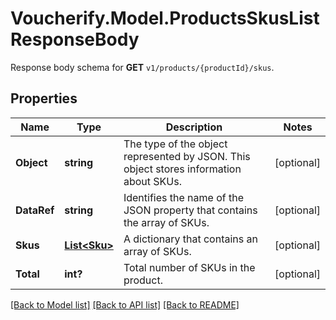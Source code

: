 # Voucherify.Model.ProductsSkusListResponseBody
Response body schema for **GET** `v1/products/{productId}/skus`.

## Properties

Name | Type | Description | Notes
------------ | ------------- | ------------- | -------------
**Object** | **string** | The type of the object represented by JSON. This object stores information about SKUs. | [optional] 
**DataRef** | **string** | Identifies the name of the JSON property that contains the array of SKUs. | [optional] 
**Skus** | [**List&lt;Sku&gt;**](Sku.md) | A dictionary that contains an array of SKUs. | [optional] 
**Total** | **int?** | Total number of SKUs in the product. | [optional] 

[[Back to Model list]](../README.md#documentation-for-models) [[Back to API list]](../README.md#documentation-for-api-endpoints) [[Back to README]](../README.md)

